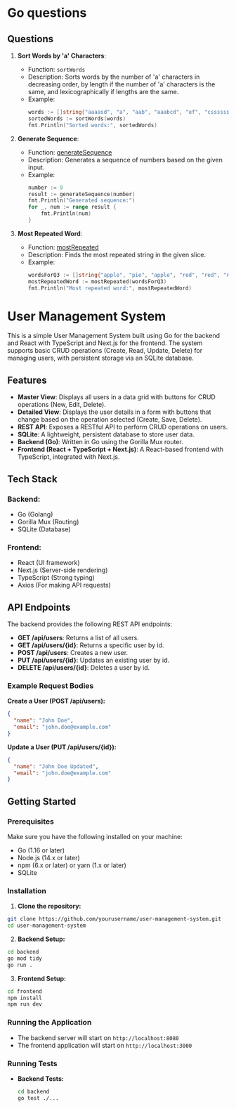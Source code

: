 # Go questions

## Questions

1. **Sort Words by 'a' Characters**:

   - Function: `sortWords`
   - Description: Sorts words by the number of 'a' characters in decreasing order, by length if the number of 'a' characters is the same, and lexicographically if lengths are the same.
   - Example:
     ```go
     words := []string{"aaaasd", "a", "aab", "aaabcd", "ef", "cssssssd", "fdz", "kf", "zc", "lklklklklklklklkl", "l"}
     sortedWords := sortWords(words)
     fmt.Println("Sorted words:", sortedWords)
     ```

2. **Generate Sequence**:

   - Function: [generateSequence](http://_vscodecontentref_/1)
   - Description: Generates a sequence of numbers based on the given input.
   - Example:
     ```go
     number := 9
     result := generateSequence(number)
     fmt.Println("Generated sequence:")
     for _, num := range result {
         fmt.Println(num)
     }
     ```

3. **Most Repeated Word**:
   - Function: [mostRepeated](http://_vscodecontentref_/2)
   - Description: Finds the most repeated string in the given slice.
   - Example:
     ```go
     wordsForQ3 := []string{"apple", "pie", "apple", "red", "red", "red","apple","apple","apple"}
     mostRepeatedWord := mostRepeated(wordsForQ3)
     fmt.Println("Most repeated word:", mostRepeatedWord)
     ```

# User Management System

This is a simple User Management System built using Go for the backend and React with TypeScript and Next.js for the frontend. The system supports basic CRUD operations (Create, Read, Update, Delete) for managing users, with persistent storage via an SQLite database.

## Features

- **Master View**: Displays all users in a data grid with buttons for CRUD operations (New, Edit, Delete).
- **Detailed View**: Displays the user details in a form with buttons that change based on the operation selected (Create, Save, Delete).
- **REST API**: Exposes a RESTful API to perform CRUD operations on users.
- **SQLite**: A lightweight, persistent database to store user data.
- **Backend (Go)**: Written in Go using the Gorilla Mux router.
- **Frontend (React + TypeScript + Next.js)**: A React-based frontend with TypeScript, integrated with Next.js.

## Tech Stack

### Backend:

- Go (Golang)
- Gorilla Mux (Routing)
- SQLite (Database)

### Frontend:

- React (UI framework)
- Next.js (Server-side rendering)
- TypeScript (Strong typing)
- Axios (For making API requests)

## API Endpoints

The backend provides the following REST API endpoints:

- **GET /api/users**: Returns a list of all users.
- **GET /api/users/{id}**: Returns a specific user by id.
- **POST /api/users**: Creates a new user.
- **PUT /api/users/{id}**: Updates an existing user by id.
- **DELETE /api/users/{id}**: Deletes a user by id.

### Example Request Bodies

**Create a User (POST /api/users):**

```json
{
  "name": "John Doe",
  "email": "john.doe@example.com"
}
```

**Update a User (PUT /api/users/{id}):**

```json
{
  "name": "John Doe Updated",
  "email": "john.doe@example.com"
}
```

## Getting Started

### Prerequisites

Make sure you have the following installed on your machine:

- Go (1.16 or later)
- Node.js (14.x or later)
- npm (6.x or later) or yarn (1.x or later)
- SQLite

### Installation

1. **Clone the repository:**

```sh
git clone https://github.com/yourusername/user-management-system.git
cd user-management-system
```

2. **Backend Setup:**

```sh
cd backend
go mod tidy
go run .
```

3. **Frontend Setup:**

```sh
cd frontend
npm install
npm run dev
```

### Running the Application

- The backend server will start on `http://localhost:8080`
- The frontend application will start on `http://localhost:3000`

### Running Tests

- **Backend Tests:**

  ```sh
  cd backend
  go test ./...
  ```
